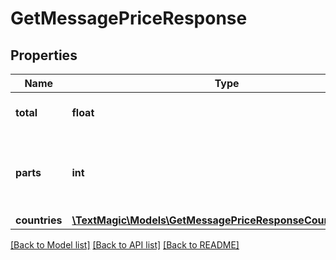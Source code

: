 # GetMessagePriceResponse

## Properties
Name | Type | Description | Notes
------------ | ------------- | ------------- | -------------
**total** | **float** | Total price of the mesasge. | 
**parts** | **int** | Message parts (multiples of 160 characters) count. | 
**countries** | [**\TextMagic\Models\GetMessagePriceResponseCountriesItem[]**](GetMessagePriceResponseCountriesItem.md) |  | 

[[Back to Model list]](../README.md#documentation-for-models) [[Back to API list]](../README.md#documentation-for-api-endpoints) [[Back to README]](../README.md)


